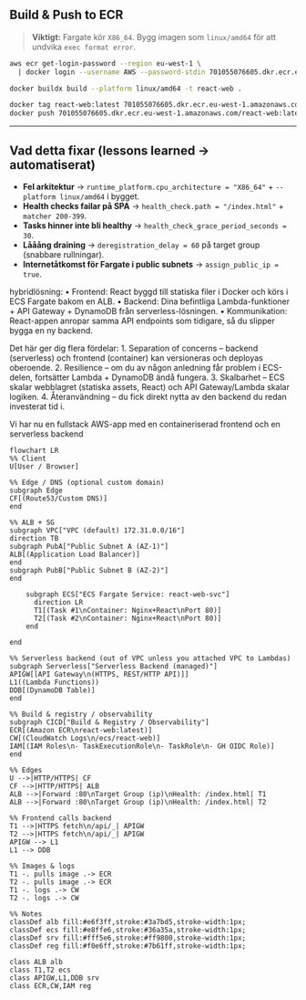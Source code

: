 ## Build & Push to ECR

> **Viktigt:** Fargate kör `X86_64`. Bygg imagen som `linux/amd64` för att undvika
> `exec format error`.

```bash
aws ecr get-login-password --region eu-west-1 \
  | docker login --username AWS --password-stdin 701055076605.dkr.ecr.eu-west-1.amazonaws.com

docker buildx build --platform linux/amd64 -t react-web .

docker tag react-web:latest 701055076605.dkr.ecr.eu-west-1.amazonaws.com/react-web:latest
docker push 701055076605.dkr.ecr.eu-west-1.amazonaws.com/react-web:latest
```

---

## Vad detta fixar (lessons learned → automatiserat)

- **Fel arkitektur** → `runtime_platform.cpu_architecture = "X86_64"` + `--platform linux/amd64` i bygget.
- **Health checks failar på SPA** → `health_check.path = "/index.html"` + `matcher 200-399`.
- **Tasks hinner inte bli healthy** → `health_check_grace_period_seconds = 30`.
- **Lååång draining** → `deregistration_delay = 60` på target group (snabbare rullningar).
- **Internetåtkomst för Fargate i public subnets** → `assign_public_ip = true`.

hybridlösning:
• Frontend: React byggd till statiska filer i Docker och körs i ECS Fargate bakom en ALB.
• Backend: Dina befintliga Lambda-funktioner + API Gateway + DynamoDB från serverless-lösningen.
• Kommunikation: React-appen anropar samma API endpoints som tidigare, så du slipper bygga en ny backend.

Det här ger dig flera fördelar: 1. Separation of concerns – backend (serverless) och frontend (container) kan versioneras och deployas oberoende. 2. Resilience – om du av någon anledning får problem i ECS-delen, fortsätter Lambda + DynamoDB ändå fungera. 3. Skalbarhet – ECS skalar webblagret (statiska assets, React) och API Gateway/Lambda skalar logiken. 4. Återanvändning – du fick direkt nytta av den backend du redan investerat tid i.

Vi har nu en fullstack AWS-app med en containeriserad frontend och en serverless backend

```mermaid
flowchart LR
%% Client
U[User / Browser]

%% Edge / DNS (optional custom domain)
subgraph Edge
CF[(Route53/Custom DNS)]
end

%% ALB + SG
subgraph VPC["VPC (default) 172.31.0.0/16"]
direction TB
subgraph PubA["Public Subnet A (AZ-1)"]
ALB[(Application Load Balancer)]
end
subgraph PubB["Public Subnet B (AZ-2)"]
end

    subgraph ECS["ECS Fargate Service: react-web-svc"]
      direction LR
      T1[(Task #1\nContainer: Nginx+React\nPort 80)]
      T2[(Task #2\nContainer: Nginx+React\nPort 80)]
    end

end

%% Serverless backend (out of VPC unless you attached VPC to Lambdas)
subgraph Serverless["Serverless Backend (managed)"]
APIGW[[API Gateway\n(HTTPS, REST/HTTP API)]]
L1((Lambda Functions))
DDB[(DynamoDB Table)]
end

%% Build & registry / observability
subgraph CICD["Build & Registry / Observability"]
ECR[(Amazon ECR\nreact-web:latest)]
CW[(CloudWatch Logs\n/ecs/react-web)]
IAM[(IAM Roles\n- TaskExecutionRole\n- TaskRole\n- GH OIDC Role)]
end

%% Edges
U -->|HTTP/HTTPS| CF
CF -->|HTTP/HTTPS| ALB
ALB -->|Forward :80\nTarget Group (ip)\nHealth: /index.html| T1
ALB -->|Forward :80\nTarget Group (ip)\nHealth: /index.html| T2

%% Frontend calls backend
T1 -->|HTTPS fetch\n/api/_| APIGW
T2 -->|HTTPS fetch\n/api/_| APIGW
APIGW --> L1
L1 --> DDB

%% Images & logs
T1 -. pulls image .-> ECR
T2 -. pulls image .-> ECR
T1 -. logs .-> CW
T2 -. logs .-> CW

%% Notes
classDef alb fill:#e6f3ff,stroke:#3a7bd5,stroke-width:1px;
classDef ecs fill:#e8ffe6,stroke:#36a35a,stroke-width:1px;
classDef srv fill:#fff5e6,stroke:#ff9800,stroke-width:1px;
classDef reg fill:#f0e6ff,stroke:#7b61ff,stroke-width:1px;

class ALB alb
class T1,T2 ecs
class APIGW,L1,DDB srv
class ECR,CW,IAM reg
```
